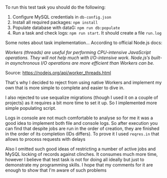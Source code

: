 To run this test task you should do the following:

1. Configure MySQL credentials in `db-config.json`
2. Install all required packages: `npm install`
3. Populate database with dataG: `npm run db:populate`
4. Run a task and check logs: `npm run start`. It should create a file `run.log`

Some notes about task implementation...
According to official Node.js docs:

*Workers (threads) are useful for performing CPU-intensive JavaScript operations. They will not help much with I/O-intensive work. Node.js’s built-in asynchronous I/O operations are more efficient than Workers can be.*

Source: https://nodejs.org/api/worker_threads.html

That's why I decided to reject from using native Workers and implement my own that is more simple to complete and easier to dive in.

I also rejected to use sequalize migrations (though I used it on a couple of projects) as it requires a bit more time to set it up. So I implemented more simple populating script.

Logs in console are not much comfortable to analyse so for me it was a good idea to implement both file and console logs. So after execution you can find that despite jobs are run in the order of creation, they are finished in the order of its completion (IDs differs). To prove it I used `reqres.in` that allows to process requests with delays

Also I omitted such good ideas of restricting a number of active jobs and MySQL locking of records against clinches. It consumes much more time, however I believe that test task is not for doing all ideally but just to demonstrate my programming skills. I hope that my comments for it are enough to show that I'm aware of such problems
